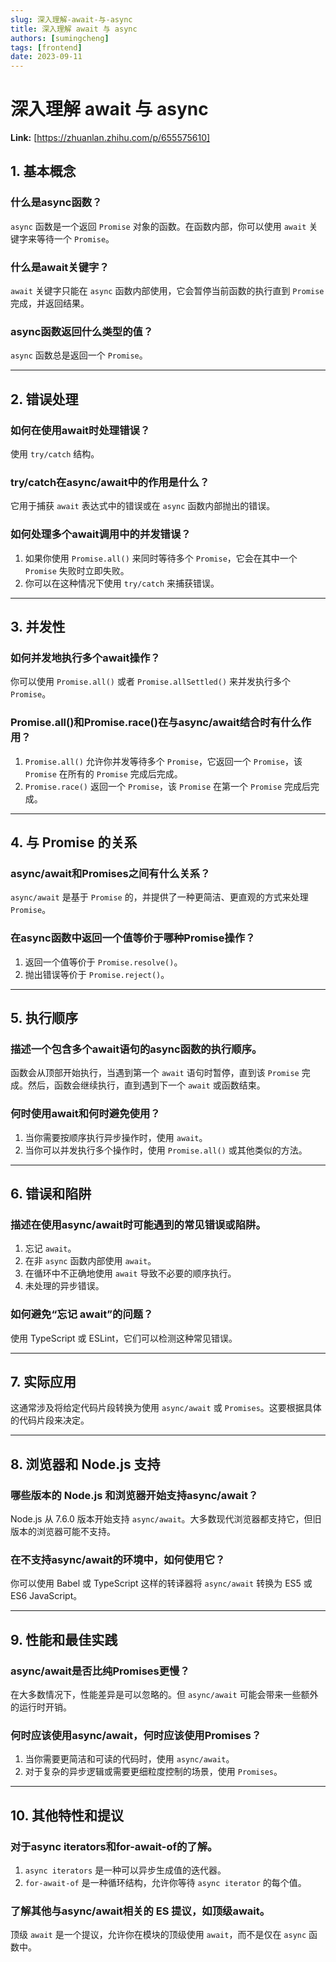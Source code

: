 ```yaml
---
slug: 深入理解-await-与-async
title: 深入理解 await 与 async
authors: [sumingcheng]
tags: [frontend]
date: 2023-09-11
---
```


# 深入理解 await 与 async



 **Link:** [https://zhuanlan.zhihu.com/p/655575610]

## 1. 基本概念  
### 什么是async函数？  

`async` 函数是一个返回 `Promise` 对象的函数。在函数内部，你可以使用 `await` 关键字来等待一个 `Promise`。

### 什么是await关键字？  

`await` 关键字只能在 `async` 函数内部使用，它会暂停当前函数的执行直到 `Promise` 完成，并返回结果。

### async函数返回什么类型的值？  

`async` 函数总是返回一个 `Promise`。

---

## 2. 错误处理  
### 如何在使用await时处理错误？  

使用 `try/catch` 结构。

### try/catch在async/await中的作用是什么？  

它用于捕获 `await` 表达式中的错误或在 `async` 函数内部抛出的错误。

### 如何处理多个await调用中的并发错误？  

1. 如果你使用 `Promise.all()` 来同时等待多个 `Promise`，它会在其中一个 `Promise` 失败时立即失败。
2. 你可以在这种情况下使用 `try/catch` 来捕获错误。

---

## 3. 并发性  
### 如何并发地执行多个await操作？  

你可以使用 `Promise.all()` 或者 `Promise.allSettled()` 来并发执行多个 `Promise`。

### Promise.all()和Promise.race()在与async/await结合时有什么作用？  

1. `Promise.all()` 允许你并发等待多个 `Promise`，它返回一个 `Promise`，该 `Promise` 在所有的 `Promise` 完成后完成。
2. `Promise.race()` 返回一个 `Promise`，该 `Promise` 在第一个 `Promise` 完成后完成。

---

## 4. 与 Promise 的关系  
### async/await和Promises之间有什么关系？  

`async/await` 是基于 `Promise` 的，并提供了一种更简洁、更直观的方式来处理 `Promise`。

### 在async函数中返回一个值等价于哪种Promise操作？  

1. 返回一个值等价于 `Promise.resolve()`。
2. 抛出错误等价于 `Promise.reject()`。

---

## 5. 执行顺序  
### 描述一个包含多个await语句的async函数的执行顺序。  

函数会从顶部开始执行，当遇到第一个 `await` 语句时暂停，直到该 `Promise` 完成。然后，函数会继续执行，直到遇到下一个 `await` 或函数结束。

### 何时使用await和何时避免使用？  

1. 当你需要按顺序执行异步操作时，使用 `await`。
2. 当你可以并发执行多个操作时，使用 `Promise.all()` 或其他类似的方法。

---

## 6. 错误和陷阱  
### 描述在使用async/await时可能遇到的常见错误或陷阱。  

1. 忘记 `await`。
2. 在非 `async` 函数内部使用 `await`。
3. 在循环中不正确地使用 `await` 导致不必要的顺序执行。
4. 未处理的异步错误。

### 如何避免“忘记 await”的问题？  

使用 TypeScript 或 ESLint，它们可以检测这种常见错误。

---

## 7. 实际应用  

这通常涉及将给定代码片段转换为使用 `async/await` 或 `Promises`。这要根据具体的代码片段来决定。

---

## 8. 浏览器和 Node.js 支持  
### 哪些版本的 Node.js 和浏览器开始支持async/await？  

Node.js 从 7.6.0 版本开始支持 `async/await`。大多数现代浏览器都支持它，但旧版本的浏览器可能不支持。

### 在不支持async/await的环境中，如何使用它？  

你可以使用 Babel 或 TypeScript 这样的转译器将 `async/await` 转换为 ES5 或 ES6 JavaScript。

---

## 9. 性能和最佳实践  
### async/await是否比纯Promises更慢？  

在大多数情况下，性能差异是可以忽略的。但 `async/await` 可能会带来一些额外的运行时开销。

### 何时应该使用async/await，何时应该使用Promises？  

1. 当你需要更简洁和可读的代码时，使用 `async/await`。
2. 对于复杂的异步逻辑或需要更细粒度控制的场景，使用 `Promises`。

---

## 10. 其他特性和提议  
### 对于async iterators和for-await-of的了解。  

1. `async iterators` 是一种可以异步生成值的迭代器。
2. `for-await-of` 是一种循环结构，允许你等待 `async iterator` 的每个值。

### 了解其他与async/await相关的 ES 提议，如顶级await。  

顶级 `await` 是一个提议，允许你在模块的顶级使用 `await`，而不是仅在 `async` 函数中。